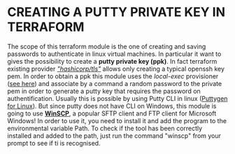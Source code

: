 # CREATING A PUTTY PRIVATE KEY IN TERRAFORM 
The scope of this terraform module is the one of creating and saving passwords to authenticate in linux virtual machines. In particular it want to gives the possibility to create a **putty private key (ppk)**. In fact terraform existing provider [*"hashicorp/tls"*](https://registry.terraform.io/providers/hashicorp/tls/latest/docs) allows only creating a typical openssh key pem. In order to obtain a ppk this module uses the *local-exec* provisioner ([see here](https://developer.hashicorp.com/terraform/language/resources/provisioners/local-exec)) and associate by a command a random password to the private pem in order to generate a putty key that requires the password on authentification. 
Usually this is possible by using Putty CLI in linux ([Puttygen for Linux](https://www.puttygen.com/)). But since putty does not have CLI on Windows, this module is going to use [**WinSCP**](https://winscp.net/eng/index.php), a popular SFTP client and FTP client for Microsoft Windows! In order to use it, you need to install it and add the program to the environmental variable Path. To check if the tool has been correctly installed and added to the path, just run the command "winscp" from your prompt to see if ti is recognised.